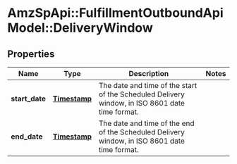# AmzSpApi::FulfillmentOutboundApiModel::DeliveryWindow

## Properties
Name | Type | Description | Notes
------------ | ------------- | ------------- | -------------
**start_date** | [**Timestamp**](Timestamp.md) | The date and time of the start of the Scheduled Delivery window, in ISO 8601 date time format. | 
**end_date** | [**Timestamp**](Timestamp.md) | The date and time of the end of the Scheduled Delivery window, in ISO 8601 date time format. | 


